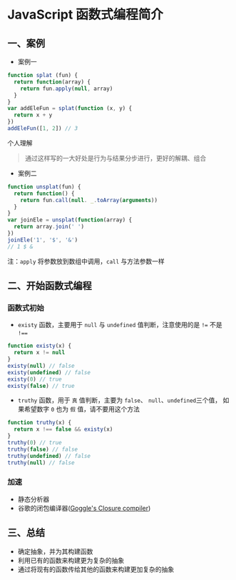 # JavaScript 函数式编程简介

## 一、案例

- 案例一

```javascript
function splat (fun) {
  return function(array) {
    return fun.apply(null, array)
  }
}
var addEleFun = splat(function (x, y) {
  return x + y
})
addEleFun([1, 2]) // 3
```

个人理解

> 通过这样写的一大好处是行为与结果分步进行，更好的解耦、组合

- 案例二

```javascript
function unsplat(fun) {
  return function() {
    return fun.call(null. _.toArray(arguments))
  }
}
var joinEle = unsplat(function(array) {
  return array.join(' ')
})
joinEle('1', '$', '&')
// 1 $ &
```

注：`apply` 将参数放到数组中调用，`call` 与方法参数一样


## 二、开始函数式编程

### 函数式初始

- `existy` 函数，主要用于 `null` 与 `undefined` 值判断，注意使用的是 `!=` 不是 `!==`

```javascript
function existy(x) {
  return x != null
}
existy(null) // false
existy(undefined) // false
existy(0) // true
existy(false) // true
```

- `truthy` 函数，用于 `真` 值判断，主要为 `false`、 `null`、`undefined`三个值， 如果希望数字 `0` 也为 `假` 值，请不要用这个方法

```javascript
function truthy(x) {
  return x !== false && existy(x)
}
truthy(0) // true
truthy(false) // false
truthy(undefined) // false
truthy(null) // false
```

### 加速

- 静态分析器
- 谷歌的闭包编译器([Goggle's Closure compiler](https://github.com/google/closure-compiler/))


## 三、总结

- 确定抽象，并为其构建函数
- 利用已有的函数来构建更为复杂的抽象
- 通过将现有的函数传给其他的函数来构建更加复杂的抽象
